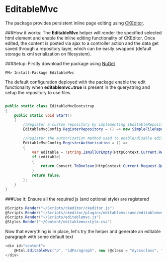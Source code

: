 EditableMvc
===========
The package provides persistent inline page editing using [CKEditor](http://ckeditor.com/).

###How it works:
The <strong>EditableMvc</strong> helper will render the specified selected html element and enable the inline editing functionality
of CKEditor. Once edited, the content is posted via ajax to a controller action and the data get saved through a
repository layer, which can be easily swapped (default storage is xml serialization on filesystem).

###Setup:
Firstly download the package using [NuGet](http://docs.nuget.org/docs/start-here/installing-nuget)

    PM> Install-Package EditableMvc
    
The default configuration deployed with the package enable the edit functionality when <strong>editablemvc=true</strong> is present 
in the querystring and setup the repository to use files. 

```C#

public static class EditableMvcBootstrap
{
    public static void Start()
    {
        //Register a custom repository by implementing IEditableRepository 
        EditableMvcConfig.RegisterRepository = () => new SimpleFileRepository("~/App_Data");

        //Register the authorization method used to enable/disable editing on the html element
        EditableMvcConfig.RegisterAuthorization = () =>
        {
            var editable = !string.IsNullOrEmpty(HttpContext.Current.Request.QueryString["editablemvc"]);
            if (editable)
            {
                return Convert.ToBoolean(HttpContext.Current.Request.QueryString["editablemvc"]);
            }
            return false;
        };
    }
}
```

###Use it:
Ensure all the required js (and optional style) are registered

```C#
@Scripts.Render("~/Scripts/ckeditor/ckeditor.js")
@Scripts.Render("~/Scripts/ckeditor/plugins/editablemvcsave/editablemvcsave.js")
@Scripts.Render("~/Scripts/editablemvc.js")
@Styles.Render("~/Content/editablemvcstyle.css")
```

Now that everything is in place, let's try the helper and generate an editable paragraph with some default text


```C#
<div id="content">
    @Html.EditableMvc("p", "idParagraph", new {@class = "mycssclass", "<strong>Lorem ipsum...</strong>")
</div>    

```
